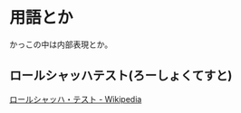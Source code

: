 # 用語とか

かっこの中は内部表現とか。

## ロールシャッハテスト(ろーしょくてすと)

[ロールシャッハ・テスト - Wikipedia](https://ja.wikipedia.org/wiki/%E3%83%AD%E3%83%BC%E3%83%AB%E3%82%B7%E3%83%A3%E3%83%83%E3%83%8F%E3%83%BB%E3%83%86%E3%82%B9%E3%83%88)
